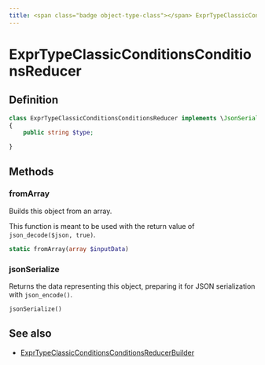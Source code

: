 ```yaml
---
title: <span class="badge object-type-class"></span> ExprTypeClassicConditionsConditionsReducer
---
```

# <span class="badge object-type-class"></span> ExprTypeClassicConditionsConditionsReducer

## Definition

```php
class ExprTypeClassicConditionsConditionsReducer implements \JsonSerializable
{
    public string $type;

}
```
## Methods

### <span class="badge object-method"></span> fromArray

Builds this object from an array.

This function is meant to be used with the return value of `json_decode($json, true)`.

```php
static fromArray(array $inputData)
```

### <span class="badge object-method"></span> jsonSerialize

Returns the data representing this object, preparing it for JSON serialization with `json_encode()`.

```php
jsonSerialize()
```

## See also

 * <span class="badge builder"></span> [ExprTypeClassicConditionsConditionsReducerBuilder](./builder-ExprTypeClassicConditionsConditionsReducerBuilder.md)
